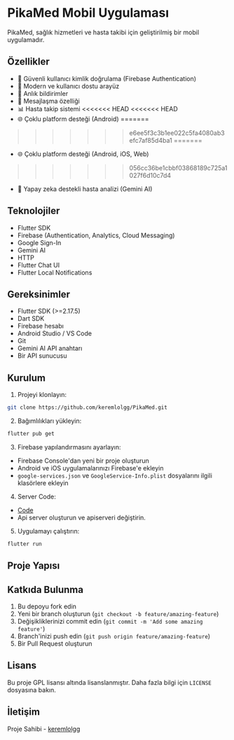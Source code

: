 # PikaMed Mobil Uygulaması

PikaMed, sağlık hizmetleri ve hasta takibi için geliştirilmiş bir mobil uygulamadır.

## Özellikler

- 🔐 Güvenli kullanıcı kimlik doğrulama (Firebase Authentication)
- 📱 Modern ve kullanıcı dostu arayüz
- 🔔 Anlık bildirimler
- 💬 Mesajlaşma özelliği
- 📊 Hasta takip sistemi
<<<<<<< HEAD
<<<<<<< HEAD
- 🌐 Çoklu platform desteği (Android)
=======
>>>>>>> e6ee5f3c3b1ee022c5fa4080ab3efc7af85d4ba1
=======
- 🌐 Çoklu platform desteği (Android, iOS, Web)
>>>>>>> 056cc36be1cbbf03868189c725a1027f6d10c7d4
- 🤖 Yapay zeka destekli hasta analizi (Gemini AI)

## Teknolojiler

- Flutter SDK
- Firebase (Authentication, Analytics, Cloud Messaging)
- Google Sign-In
- Gemini AI
- HTTP
- Flutter Chat UI
- Flutter Local Notifications

## Gereksinimler

- Flutter SDK (>=2.17.5)
- Dart SDK
- Firebase hesabı
- Android Studio / VS Code
- Git
- Gemini AI API anahtarı
- Bir API sunucusu

## Kurulum

1. Projeyi klonlayın:
```bash
git clone https://github.com/keremlolgg/PikaMed.git
```

2. Bağımlılıkları yükleyin:
```bash
flutter pub get
```

3. Firebase yapılandırmasını ayarlayın:
- Firebase Console'dan yeni bir proje oluşturun
- Android ve iOS uygulamalarınızı Firebase'e ekleyin
- `google-services.json` ve `GoogleService-Info.plist` dosyalarını ilgili klasörlere ekleyin

4. Server Code:
- [Code](https://glitch.com/edit/#!/keremkk?path=routes/pikamed.js)
- Api server oluşturun ve apiserveri değiştirin.

5. Uygulamayı çalıştırın:

```bash
flutter run
```

## Proje Yapısı


## Katkıda Bulunma

1. Bu depoyu fork edin
2. Yeni bir branch oluşturun (`git checkout -b feature/amazing-feature`)
3. Değişikliklerinizi commit edin (`git commit -m 'Add some amazing feature'`)
4. Branch'inizi push edin (`git push origin feature/amazing-feature`)
5. Bir Pull Request oluşturun

## Lisans

Bu proje GPL lisansı altında lisanslanmıştır. Daha fazla bilgi için `LICENSE` dosyasına bakın.

## İletişim

Proje Sahibi - [keremlolgg](https://keremkk.can.re)
